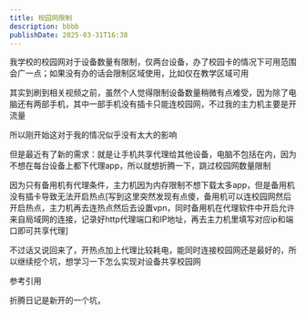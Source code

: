```yaml
---
title: 校园网限制
description: bbbb
publishDate: 2025-03-31T16:38
---
```

我学校的校园网对于设备数量有限制，仅两台设备，办了校园卡的情况下可用范围会广一点；如果没有办的话会限制区域使用，比如仅在教学区域可用

其实到刷到相关视频之前，虽然个人觉得限制设备数量稍微有点难受，因为除了电脑还有两部手机，其中一部手机没有插卡只能连校园网，不过我的主力机主要是开流量

所以刚开始这对于我的情况似乎没有太大的影响

但是最近有了新的需求：就是让手机共享代理给其他设备，电脑不包括在内，因为不想在每台设备上都下代理app，所以就想折腾一下，跳过校园网数量限制

因为只有备用机有代理条件，主力机因为内存限制不想下载太多app，但是备用机没有插卡导致无法开启热点\[写到这里突然发现有点傻，备用机可以连校园网然后开启热点，主力机再去连热点然后去设置vpn，同时备用机在代理软件中开启允许来自局域网的连接，记录好http代理端口和IP地址，再去主力机里填写对应ip和端口即可共享代理]

不过话又说回来了，开热点加上代理比较耗电，能同时连接校园网还是最好的，所以继续挖个坑，想学习一下怎么实现对设备共享校园网

参考引用



折腾日记是新开的一个坑，
